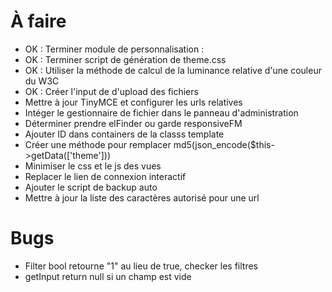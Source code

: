 À faire
=======

- OK : Terminer module de personnalisation :
- OK : Terminer script de génération de theme.css
- OK : Utiliser la méthode de calcul de la luminance relative d'une couleur du W3C
- OK : Créer l'input de d'upload des fichiers
- Mettre à jour TinyMCE et configurer les urls relatives
- Intéger le gestionnaire de fichier dans le panneau d'administration
- Déterminer prendre elFinder ou garde responsiveFM
- Ajouter ID dans containers de la classs template
- Créer une méthode pour remplacer md5(json_encode($this->getData(['theme']))
- Minimiser le css et le js des vues
- Replacer le lien de connexion interactif
- Ajouter le script de backup auto
- Mettre à jour la liste des caractères autorisé pour une url

Bugs
====

- Filter bool retourne "1" au lieu de true, checker les filtres
- getInput return null si un champ est vide